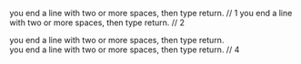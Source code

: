 you end a line with two or more spaces, then type return. // 1
you end a line with two or more spaces, then type return. // 2


you end a line with two or more spaces, then type return.  
you end a line with two or more spaces, then type return. // 4
